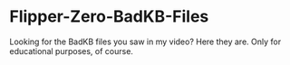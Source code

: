 # Flipper-Zero-BadKB-Files
Looking for the BadKB files you saw in my video? Here they are. Only for educational purposes, of course.
